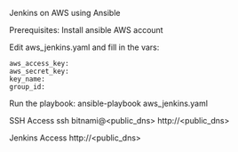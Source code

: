 Jenkins on AWS using Ansible

Prerequisites:
Install ansible
AWS account

Edit aws_jenkins.yaml and fill in the vars:

    aws_access_key:
    aws_secret_key:
    key_name:
    group_id:

Run the playbook:
ansible-playbook aws_jenkins.yaml

SSH Access
ssh bitnami@<public_dns>
http://<public_dns>

Jenkins Access
http://<public_dns>
